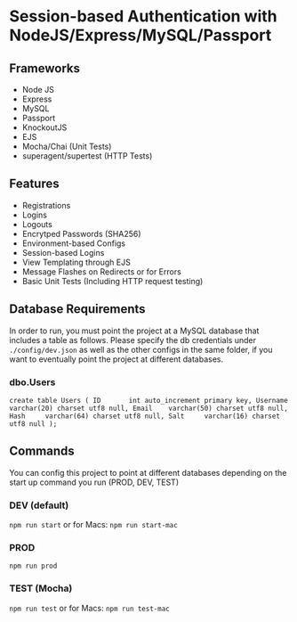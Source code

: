 # Session-based Authentication with NodeJS/Express/MySQL/Passport

## Frameworks
- Node JS
- Express
- MySQL
- Passport
- KnockoutJS
- EJS
- Mocha/Chai (Unit Tests)
- superagent/supertest (HTTP Tests)

## Features
- Registrations
- Logins
- Logouts
- Encrytped Passwords (SHA256)
- Environment-based Configs
- Session-based Logins
- View Templating through EJS
- Message Flashes on Redirects or for Errors
- Basic Unit Tests (Including HTTP request testing)

## Database Requirements
In order to run, you must point the project at a MySQL database that includes a table as follows. Please specify the db credentials under `./config/dev.json` as well as the other configs in the same folder, if you want to eventually point the project at different databases.

### dbo.Users
`create table Users
(
  ID       int auto_increment primary key,
  Username varchar(20) charset utf8 null,
  Email    varchar(50) charset utf8 null,
  Hash     varchar(64) charset utf8 null,
  Salt     varchar(16) charset utf8 null
);`

## Commands
You can config this project to point at different databases depending on the start up command you run (PROD, DEV, TEST)
### DEV (default)
`npm run start`
or for Macs:
`npm run start-mac`

### PROD
`npm run prod`

### TEST (Mocha)
`npm run test`
or for Macs:
`npm run test-mac`